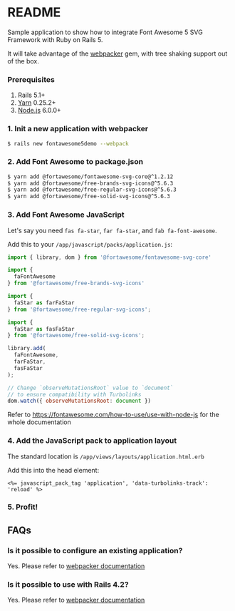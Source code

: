 # README

Sample application to show how to integrate Font Awesome 5 SVG Framework
with Ruby on Rails 5.

It will take advantage of the [webpacker](https://github.com/rails/webpacker)
gem, with tree shaking support out of the box.

### Prerequisites

1. Rails 5.1+
2. [Yarn](https://yarnpkg.com/lang/en/) 0.25.2+
3. [Node.js](https://nodejs.org/it/) 6.0.0+

### 1. Init a new application with webpacker

```sh
$ rails new fontawesome5demo --webpack
```

### 2. Add Font Awesome to package.json

```sh
$ yarn add @fortawesome/fontawesome-svg-core@^1.2.12
$ yarn add @fortawesome/free-brands-svg-icons@^5.6.3
$ yarn add @fortawesome/free-regular-svg-icons@^5.6.3
$ yarn add @fortawesome/free-solid-svg-icons@^5.6.3
```

### 3. Add Font Awesome JavaScript

Let's say you need `fas fa-star`, `far fa-star`, and `fab fa-font-awesome`.

Add this to your `/app/javascript/packs/application.js`:

```js
import { library, dom } from '@fortawesome/fontawesome-svg-core'

import {
  faFontAwesome
} from '@fortawesome/free-brands-svg-icons'

import {
  faStar as farFaStar
} from '@fortawesome/free-regular-svg-icons';

import {
  faStar as fasFaStar
} from '@fortawesome/free-solid-svg-icons';

library.add(
  faFontAwesome,
  farFaStar,
  fasFaStar
);

// Change `observeMutationsRoot` value to `document`
// to ensure compatibility with Turbolinks
dom.watch({ observeMutationsRoot: document })
```

Refer to https://fontawesome.com/how-to-use/use-with-node-js for the whole documentation

### 4. Add the JavaScript pack to application layout

The standard location is `/app/views/layouts/application.html.erb`

Add this into the head element:
```erb
<%= javascript_pack_tag 'application', 'data-turbolinks-track': 'reload' %>
```

### 5. Profit!

## FAQs

### Is it possible to configure an existing application?
Yes. Please refer to [webpacker documentation](https://github.com/rails/webpacker#installation)

### Is it possible to use with Rails 4.2?
Yes. Please refer to [webpacker documentation](https://github.com/rails/webpacker#installation)
